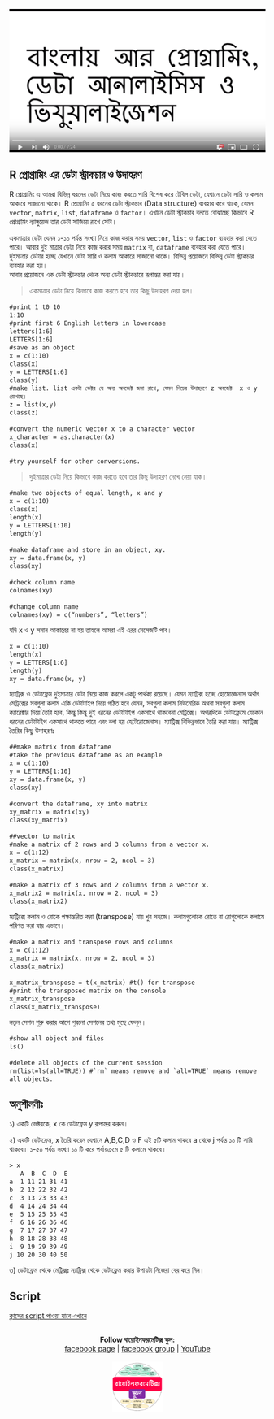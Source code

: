 [![Everything Is AWESOME](../files/youtube.png)](https://www.youtube.com/watch?v=bdr39VWjk0M&feature=youtu.be "Everything Is AWESOME")

## R প্রোগ্রামিং এর ডেটা স্ট্রাকচার ও উদাহরণ

R প্রোগ্রামিং এ আমরা  বিভিন্ন ধরনের ডেটা নিয়ে কাজ করতে পারি বিশেষ করে টেবিল ডেটা, যেখানে ডেটা সারি ও কলাম আকারে সাজানো থাকে। R প্রোগ্রামিং ৫ ধরনের ডেটা স্ট্রাকচার (Data structure) ব্যবহার করে থাকে, যেমন `vector`, `matrix`, `list`, `dataframe` ও  `factor`। এখানে ডেটা স্ট্রাকচার বলতে বোঝাচ্ছে কিভাবে  R প্রোগ্রামিং ল্যাঙ্গুয়েজ তার ডেটা সাজিয়ে রাখে সেটা।
 
একমাত্রার ডেটা যেমন ১-১০ পর্যন্ত সংখ্যা নিয়ে কাজ করার সময় `vector`, `list` ও `factor` ব্যবহার করা যেতে পারে। আবার দুই মাত্রার ডেটা নিয়ে কাজ করার সময় `matrix` বা, `dataframe` ব্যবহার করা যেতে পারে। দুইমাত্রার ডেটার হচ্ছে যেখানে ডেটা সারি ও কলাম আকারে সাজানো থাকে। বিভিন্ন প্রয়োজনে বিভিন্ন ডেটা স্ট্রাকচার ব্যবহার করা হয়।  
আবার প্রয়োজনে এক ডেটা স্ট্রাকচার থেকে অন্য ডেটা স্ট্রাকচারে রূপান্তর করা যায়। 

>একমাত্রার ডেটা নিয়ে কিভাবে কাজ করতে হবে তার কিছু উদাহরণ দেয়া হল। 

```{r}
#print 1 t0 10
1:10
#print first 6 English letters in lowercase
letters[1:6]
LETTERS[1:6]
#save as an object
x = c(1:10)
class(x)
y = LETTERS[1:6]
class(y)
#make list. list একটা ভেক্টর যে অন্য অবজেক্ট জমা রাখে, যেমন নিচের উদাহরণে z অবজেক্ট  x ও y রেখেছে। 
z = list(x,y)
class(z)

#convert the numeric vector x to a character vector 
x_character = as.character(x)
class(x)

#try yourself for other conversions.
```
 
>দুইমাত্রার ডেটা নিয়ে কিভাবে কাজ করতে হবে তার কিছু উদাহরণ দেখে নেয়া যাক। 

```{r}
#make two objects of equal length, x and y
x = c(1:10)
class(x)
length(x)
y = LETTERS[1:10]
length(y)

#make dataframe and store in an object, xy.
xy = data.frame(x, y)
class(xy)

#check column name
colnames(xy)

#change column name
colnames(xy) = c(“numbers”, “letters”)
```

যদি x ও y সমান আকারের না হয় তাহলে আমরা এই এরর মেসেজটি পাব। 

```{r, eval = FALSE}
x = c(1:10)
length(x)
y = LETTERS[1:6]
length(y)
xy = data.frame(x, y)
```

ম্যাট্রিক্স ও ডেটাফ্রেম দুইমাত্রার ডেটা নিয়ে কাজ করলে একটু পার্থক্য রয়েছে। যেমন ম্যাট্রিক্স হচ্ছে হোমোজেনাস অর্থাৎ মেট্রিক্সের সবগুলা কলাম একি ডেটাটাইপ দিয়ে গঠিত হবে যেমন, সবগুলা কলাম নিউমেরিক অথবা সবগুলা কলাম ক্যারেক্টার দিয়ে তৈরি হবে, কিন্তু কিন্তু দুই ধরনের ডেটাটাইপ একসাথে থাকবেনা মেট্রিক্সে। অপরদিকে ডেটাফ্রেমে যেকোন ধরনের ডেটাটাইপ একসাথে থাকতে পারে এবং বলা হয় হেটেরোজেনাস। ম্যাট্রিক্স বিভিন্নভাবে তৈরি করা যায়। ম্যাট্রিক্স তৈরির কিছু উদাহরণঃ 

```{r}
##make matrix from dataframe
#take the previous dataframe as an example
x = c(1:10)
y = LETTERS[1:10]
xy = data.frame(x, y)
class(xy)

#convert the dataframe, xy into matrix
xy_matrix = matrix(xy)
class(xy_matrix)

##vector to matrix
#make a matrix of 2 rows and 3 columns from a vector x.
x = c(1:12)
x_matrix = matrix(x, nrow = 2, ncol = 3) 
class(x_matrix)

#make a matrix of 3 rows and 2 columns from a vector x.
x_matrix2 = matrix(x, nrow = 2, ncol = 3) 
class(x_matrix2)
```

ম্যট্রিক্সে কলাম ও রোকে পক্ষান্তরিত করা (transpose) যায় খুব সহজে। কলামগুলোকে রোতে বা রোগুলোকে কলামে পরিণত করা যায় এভাবে। 

```{r}
#make a matrix and transpose rows and columns
x = c(1:12)
x_matrix = matrix(x, nrow = 2, ncol = 3) 
class(x_matrix)

x_matrix_transpose = t(x_matrix) #t() for transpose 
#print the transposed matrix on the console
x_matrix_transpose
class(x_matrix_transpose)
```

নতুন সেশন শুরু করার আগে পুরনো সেশনের তথ্য মুছে ফেলুন। 

```{r}
#show all object and files
ls()

#delete all objects of the current session
rm(list=ls(all=TRUE)) #`rm` means remove and `all=TRUE` means remove all objects.
```

## অনুশীলনীঃ 

১) একটি ভেক্টরকে, x কে ডেটাফ্রেম y রূপান্তর করুন। 

২) একটি ডেটাফ্রেম, x তৈরি করেন যেখানে A,B,C,D ও F এই ৫টি কলাম থাকবে a থেকে j পর্যন্ত ১০ টি সারি থাকবে। ১-৫০ পর্যন্ত সংখ্যা ১০ টি করে পর্যায়ক্রমে ৫ টি কলামে থাকবে। 

```{r, eval = FALSE}
> x
   A  B  C  D  E
a  1 11 21 31 41
b  2 12 22 32 42
c  3 13 23 33 43
d  4 14 24 34 44
e  5 15 25 35 45
f  6 16 26 36 46
g  7 17 27 37 47
h  8 18 28 38 48
i  9 19 29 39 49
j 10 20 30 40 50
```
৩) ডেটাফ্রেম থেকে মেট্রিক্সঃ ম্যাট্রিক্স থেকে ডেটাফ্রেম করার উপায়টা নিজেরা বের করে নিন।



## Script

[ক্লাসের script পাওয়া যাবে এখানে](https://github.com/Rashedul/R-Tutorials/blob/master/scripts/Lecture-02.R) 


## 

##




<p align="center">
  <b>Follow বায়োইনফরমেটিক্স স্কুল:</b><br>
  <a href="https://www.facebook.com/%E0%A6%AC%E0%A6%BE%E0%A6%AF%E0%A6%BC%E0%A7%8B%E0%A6%87%E0%A6%A8%E0%A6%AB%E0%A6%B0%E0%A6%AE%E0%A7%87%E0%A6%9F%E0%A6%BF%E0%A6%95%E0%A7%8D%E0%A6%B8-%E0%A6%B8%E0%A7%8D%E0%A6%95%E0%A7%81%E0%A6%B2-575599666193690/">facebook page</a> |
  <a href="https://www.facebook.com/groups/390262838074549/">facebook group</a> |
  <a href="https://www.youtube.com/channel/UCm-8CdrvGi2SjLEOUSCztIg?view_as=subscriber">YouTube</a>
  <br><br>
  <img src="../files/logo.png" height="100" width="100">
</p>